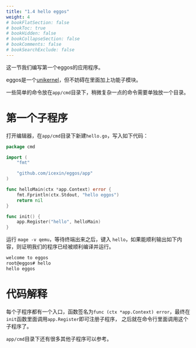 ```yaml
---
title: "1.4 hello eggos"
weight: 4
# bookFlatSection: false
# bookToc: true
# bookHidden: false
# bookCollapseSection: false
# bookComments: false
# bookSearchExclude: false
---
```


这一节我们编写第一个eggos的应用程序。

eggos是一个[unikernel](https://en.wikipedia.org/wiki/Unikernel)，但不妨碍在里面加上功能子模块。

一些简单的命令放在`app/cmd`目录下，稍微复杂一点的命令需要单独放一个目录。

# 第一个子程序

打开编辑器，在`app/cmd`目录下新建`hello.go`，写入如下代码：

``` go
package cmd

import (
	"fmt"

	"github.com/icexin/eggos/app"
)

func helloMain(ctx *app.Context) error {
	fmt.Fprintln(ctx.Stdout, "hello eggos")
	return nil
}

func init() {
	app.Register("hello", helloMain)
}
```

运行 `mage -v qemu`，等待终端出来之后，键入 `hello`，如果能顺利输出如下内容，则证明我们的程序已经被顺利编译并运行。

``` sh
welcome to eggos
root@eggos# hello
hello eggos
```

# 代码解释

每个子程序都有一个入口，函数签名为`func (ctx *app.Context) error`，最终在`init`函数里面调用`app.Register`即可注册子程序，
之后就在命令行里面调用这个子程序了。

`app/cmd`目录下还有很多其他子程序可以参考。